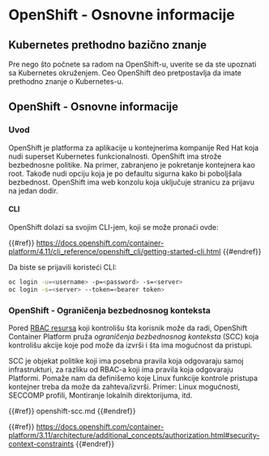 # OpenShift - Osnovne informacije

## Kubernetes prethodno b**azično znanje** <a href="#a94e" id="a94e"></a>

Pre nego što počnete sa radom na OpenShift-u, uverite se da ste upoznati sa Kubernetes okruženjem. Ceo OpenShift deo pretpostavlja da imate prethodno znanje o Kubernetes-u.

## OpenShift - Osnovne informacije

### Uvod

OpenShift je platforma za aplikacije u kontejnerima kompanije Red Hat koja nudi superset Kubernetes funkcionalnosti. OpenShift ima strože bezbednosne politike. Na primer, zabranjeno je pokretanje kontejnera kao root. Takođe nudi opciju koja je po defaultu sigurna kako bi poboljšala bezbednost. OpenShift ima web konzolu koja uključuje stranicu za prijavu na jedan dodir.

#### CLI

OpenShift dolazi sa svojim CLI-jem, koji se može pronaći ovde:

{{#ref}}
https://docs.openshift.com/container-platform/4.11/cli_reference/openshift_cli/getting-started-cli.html
{{#endref}}

Da biste se prijavili koristeći CLI:
```bash
oc login -u=<username> -p=<password> -s=<server>
oc login -s=<server> --token=<bearer token>
```
### **OpenShift - Ograničenja bezbednosnog konteksta** <a href="#a94e" id="a94e"></a>

Pored [RBAC resursa](https://docs.openshift.com/container-platform/3.11/architecture/additional_concepts/authorization.html#architecture-additional-concepts-authorization) koji kontrolišu šta korisnik može da radi, OpenShift Container Platform pruža _ograničenja bezbednosnog konteksta_ (SCC) koja kontrolišu akcije koje pod može da izvrši i šta ima mogućnost da pristupi.

SCC je objekat politike koji ima posebna pravila koja odgovaraju samoj infrastrukturi, za razliku od RBAC-a koji ima pravila koja odgovaraju Platformi. Pomaže nam da definišemo koje Linux funkcije kontrole pristupa kontejner treba da može da zahteva/izvrši. Primer: Linux mogućnosti, SECCOMP profili, Montiranje lokalnih direktorijuma, itd.

{{#ref}}
openshift-scc.md
{{#endref}}

{{#ref}}
https://docs.openshift.com/container-platform/3.11/architecture/additional_concepts/authorization.html#security-context-constraints
{{#endref}}
